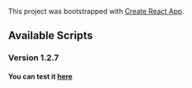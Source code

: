 This project was bootstrapped with [Create React App](https://github.com/facebook/create-react-app).

## Available Scripts

### Version 1.2.7

#### You can test it [here](https://fresh-moda.netlify.app/)

